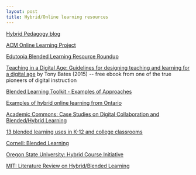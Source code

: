 ```yaml
---
layout: post
title: Hybrid/Online learning resources
---
```


[Hybrid Pedagogy blog](http://www.hybridpedagogy.com)  
 
 [ACM Online Learning Project](http://acm.edu/our_collaborations/Online_Learning_Project.html)  
 
[Edutopia Blended Learning Resource
Roundup](http://www.edutopia.org/blended-learning-resources)  

[Teaching in a Digital Age: Guidelines for designing teaching and learning for a digital age](http://opentextbc.ca/teachinginadigitalage/) by Tony Bates
(2015) -- free ebook from one of the true pioneers of digital
instruction  

[Blended Learning Toolkit - Examples of
Approaches](https://blended.online.ucf.edu/process/examples-of-approaches/)  


[Examples of hybrid online learning from
Ontario](http://www.tonybates.ca/2012/04/22/examples-of-hybrid-online-learning-from-ontario/)  


[Academic Commons: Case Studies on Digital Collaboration and
Blended/Hybrid
Learning](http://www.academiccommons.org/collaboration-and-blended-learning/case-studies-on-digital-collaboration-and-blendedhybrid-learning/)  


[13 blended learning uses in K-12 and college
classrooms](http://www.educationdive.com/news/13-blended-learning-uses-in-k-12-and-college-classrooms/77416/)  


[Cornell: Blended
Learning](http://www.cte.cornell.edu/teaching-ideas/teaching-with-technology/blended-learning.html)  


[Oregon State University: Hybrid Course
Initiative](http://oregonstate.edu/ctl/hybrid-course-initiative)  

[MIT:
Literature Review on Hybrid/Blended
Learning](https://tll.mit.edu/sites/default/files/library/Blended_Learning_Lit_Reveiw.pdf)
